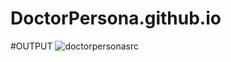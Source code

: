 # DoctorPersona.github.io
#OUTPUT
![doctorpersonasrc](https://user-images.githubusercontent.com/122076180/227432602-3012d78f-f6db-4077-afcc-db2cf0f5366c.png)
